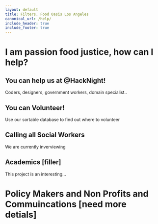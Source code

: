 ```yaml
---
layout: default
title: Filters, Food Oasis Los Angeles
canonical_url: /help/
include_header: true
include_footer: true
---
```




# I am passion food justice, how can I help?

## You can help us at @HackNight!

Coders, designers, government workers, domain specialist..

## You can Volunteer!

Use our sortable database to find out where to volunteer

## Calling all Social Workers

We are currently inverviewing

## Academics [filler]

This project is an interesting...

# Policy Makers and Non Profits and Commuincations [need more detials]

